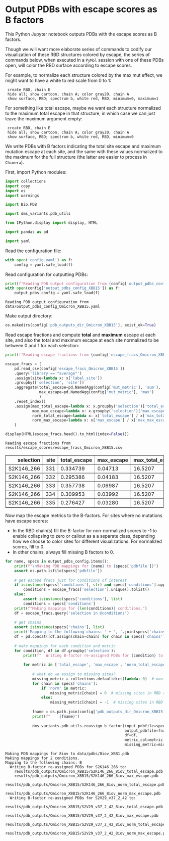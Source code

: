 # Output PDBs with escape scores as B factors
This Python Jupyter notebook outputs PDBs with the escape scores as B factors.

Though we will want more elaborate series of commands to codify our visualization of these RBD structures colored by escape, the series of commands below, when executed in a `PyMol` session with one of these PDBs open, will color the RBD surface according to escape scores.

For example, to normalize each structure colored by the max mut effect, we might want to have a white to red scale from 0 to 1:

     create RBD, chain E
     hide all; show cartoon, chain A; color gray20, chain A
     show surface, RBD; spectrum b, white red, RBD, minimum=0, maximum=1
     
For something like total escape, maybe we want each structure normalized to the maximum total escape in that structure, in which case we can just leave the maximum argument empty:

     create RBD, chain E
     hide all; show cartoon, chain A; color gray20, chain A
     show surface, RBD; spectrum b, white red, RBD, minimum=0
     
We write PDBs with B factors indicating the total site escape and maximum mutation escape at each site, and the same with these values normalized to the maximum for the full structure (the latter are easier to process in `Chimera`).

First, import Python modules:


```python
import collections
import copy
import os
import warnings

import Bio.PDB

import dms_variants.pdb_utils

from IPython.display import display, HTML

import pandas as pd

import yaml
```

Read the configuration file:


```python
with open('config.yaml') as f:
    config = yaml.safe_load(f)
```

Read configuration for outputting PDBs:


```python
print(f"Reading PDB output configuration from {config['output_pdbs_config_XBB15']}")
with open(config['output_pdbs_config_XBB15']) as f:
    output_pdbs_config = yaml.safe_load(f)
```

    Reading PDB output configuration from data/output_pdbs_config_Omicron_XBB15.yaml


Make output directory:


```python
os.makedirs(config['pdb_outputs_dir_Omicron_XBB15'], exist_ok=True)
```

Read escape fractions and compute **total** and **maximum** escape at each site, and also the total and maximum escape at each site normalized to be between 0 and 1 for each selection:


```python
print(f"Reading escape fractions from {config['escape_fracs_Omicron_XBB15']}")

escape_fracs = (
    pd.read_csv(config['escape_fracs_Omicron_XBB15'])
    .query('library == "average"')
    .assign(site=lambda x: x['label_site'])
    .groupby(['selection', 'site'])
    .aggregate(total_escape=pd.NamedAgg(config['mut_metric'], 'sum'),
               max_escape=pd.NamedAgg(config['mut_metric'], 'max')
               )
    .reset_index()
    .assign(max_total_escape=lambda x: x.groupby('selection')['total_escape'].transform('max'),
            max_max_escape=lambda x: x.groupby('selection')['max_escape'].transform('max'),
            norm_total_escape=lambda x: x['total_escape'] / x['max_total_escape'],
            norm_max_escape=lambda x: x['max_escape'] / x['max_max_escape'])
    )

display(HTML(escape_fracs.head().to_html(index=False)))
```

    Reading escape fractions from results/escape_scores/escape_fracs_Omicron_XBB15.csv



<table border="1" class="dataframe">
  <thead>
    <tr style="text-align: right;">
      <th>selection</th>
      <th>site</th>
      <th>total_escape</th>
      <th>max_escape</th>
      <th>max_total_escape</th>
      <th>max_max_escape</th>
      <th>norm_total_escape</th>
      <th>norm_max_escape</th>
    </tr>
  </thead>
  <tbody>
    <tr>
      <td>S2K146_266</td>
      <td>331</td>
      <td>0.334739</td>
      <td>0.04713</td>
      <td>16.5207</td>
      <td>0.986</td>
      <td>0.020262</td>
      <td>0.047799</td>
    </tr>
    <tr>
      <td>S2K146_266</td>
      <td>332</td>
      <td>0.295386</td>
      <td>0.04183</td>
      <td>16.5207</td>
      <td>0.986</td>
      <td>0.017880</td>
      <td>0.042424</td>
    </tr>
    <tr>
      <td>S2K146_266</td>
      <td>333</td>
      <td>0.357738</td>
      <td>0.06987</td>
      <td>16.5207</td>
      <td>0.986</td>
      <td>0.021654</td>
      <td>0.070862</td>
    </tr>
    <tr>
      <td>S2K146_266</td>
      <td>334</td>
      <td>0.309953</td>
      <td>0.03992</td>
      <td>16.5207</td>
      <td>0.986</td>
      <td>0.018761</td>
      <td>0.040487</td>
    </tr>
    <tr>
      <td>S2K146_266</td>
      <td>335</td>
      <td>0.276427</td>
      <td>0.03280</td>
      <td>16.5207</td>
      <td>0.986</td>
      <td>0.016732</td>
      <td>0.033266</td>
    </tr>
  </tbody>
</table>


Now map the escape metrics to the B-factors.
For sites where no mutations have escape scores:
 - In the RBD chain(s) fill the B-factor for non-normalized scores to -1 to enable collapsing to zero or callout as a a separate class, depending how we choose to color sites for different visualizations. For normalized scores, fill to 0.
 - In other chains, always fill missing B factors to 0.  


```python
for name, specs in output_pdbs_config.items():
    print(f"\nMaking PDB mappings for {name} to {specs['pdbfile']}")
    assert os.path.isfile(specs['pdbfile'])
    
    # get escape fracs just for conditions of interest
    if isinstance(specs['conditions'], str) and specs['conditions'].upper() == 'ALL':
        conditions = escape_fracs['selection'].unique().tolist()
    else:
        assert isinstance(specs['conditions'], list)
        conditions = specs['conditions']
    print(f"Making mappings for {len(conditions)} conditions.")
    df = escape_fracs.query('selection in @conditions')
    
    # get chains
    assert isinstance(specs['chains'], list)
    print('Mapping to the following chains: ' + ', '.join(specs['chains']))
    df = pd.concat([df.assign(chain=chain) for chain in specs['chains']], ignore_index=True)
    
    # make mappings for each condition and metric
    for condition, df in df.groupby('selection'):
        print(f"  Writing B-factor re-assigned PDBs for {condition} to:")
    
        for metric in ['total_escape', 'max_escape', 'norm_total_escape', 'norm_max_escape']:
        
            # what do we assign to missing sites?
            missing_metric = collections.defaultdict(lambda: 0)  # non-RBD chains always fill to zero
            for chain in specs['chains']:
                if 'norm' in metric:
                    missing_metric[chain] = 0  # missing sites in RBD are 0 for normalized metric PDBs
                else:
                    missing_metric[chain] = -1  # missing sites in RBD are -1 for non-normalized metric PDBs
        
            fname = os.path.join(config['pdb_outputs_dir_Omicron_XBB15'], f"{condition}_{name}_{metric}.pdb")
            print(f"    {fname}")
            
            dms_variants.pdb_utils.reassign_b_factor(input_pdbfile=specs['pdbfile'],
                                                     output_pdbfile=fname,
                                                     df=df,
                                                     metric_col=metric,
                                                     missing_metric=missing_metric)
```

    
    Making PDB mappings for 8iov to data/pdbs/8iov_XBB1.pdb
    Making mappings for 2 conditions.
    Mapping to the following chains: B
      Writing B-factor re-assigned PDBs for S2K146_266 to:
        results/pdb_outputs/Omicron_XBB15/S2K146_266_8iov_total_escape.pdb
        results/pdb_outputs/Omicron_XBB15/S2K146_266_8iov_max_escape.pdb
        results/pdb_outputs/Omicron_XBB15/S2K146_266_8iov_norm_total_escape.pdb
        results/pdb_outputs/Omicron_XBB15/S2K146_266_8iov_norm_max_escape.pdb
      Writing B-factor re-assigned PDBs for S2V29_v37_2_42 to:
        results/pdb_outputs/Omicron_XBB15/S2V29_v37_2_42_8iov_total_escape.pdb
        results/pdb_outputs/Omicron_XBB15/S2V29_v37_2_42_8iov_max_escape.pdb
        results/pdb_outputs/Omicron_XBB15/S2V29_v37_2_42_8iov_norm_total_escape.pdb
        results/pdb_outputs/Omicron_XBB15/S2V29_v37_2_42_8iov_norm_max_escape.pdb



```python

```
